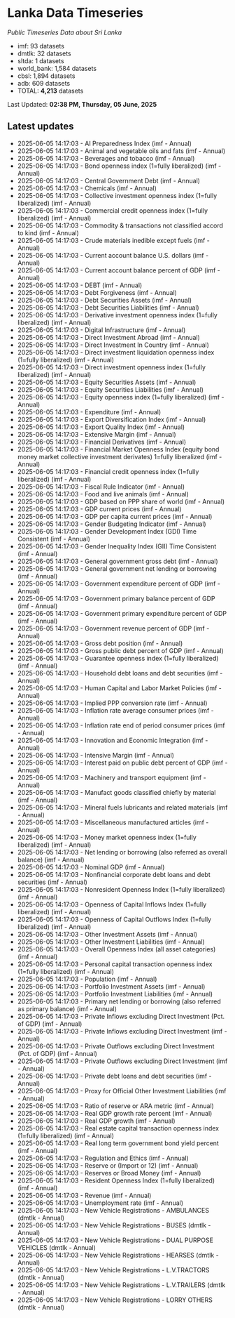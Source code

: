 # Lanka Data Timeseries
*Public Timeseries Data about Sri Lanka*

* imf: 93 datasets
* dmtlk: 32 datasets
* sltda: 1 datasets
* world_bank: 1,584 datasets
* cbsl: 1,894 datasets
* adb: 609 datasets
* TOTAL: **4,213** datasets

Last Updated: **02:38 PM, Thursday, 05 June, 2025**

## Latest updates

* 2025-06-05 14:17:03 - AI Preparedness Index (imf - Annual)
* 2025-06-05 14:17:03 - Animal and vegetable oils and fats (imf - Annual)
* 2025-06-05 14:17:03 - Beverages and tobacco (imf - Annual)
* 2025-06-05 14:17:03 - Bond openness index (1=fully liberalized) (imf - Annual)
* 2025-06-05 14:17:03 - Central Government Debt (imf - Annual)
* 2025-06-05 14:17:03 - Chemicals (imf - Annual)
* 2025-06-05 14:17:03 - Collective investment openness index (1=fully liberalized) (imf - Annual)
* 2025-06-05 14:17:03 - Commercial credit openness index (1=fully liberalized) (imf - Annual)
* 2025-06-05 14:17:03 - Commodity & transactions not classified accord to kind (imf - Annual)
* 2025-06-05 14:17:03 - Crude materials inedible except fuels (imf - Annual)
* 2025-06-05 14:17:03 - Current account balance U.S. dollars (imf - Annual)
* 2025-06-05 14:17:03 - Current account balance percent of GDP (imf - Annual)
* 2025-06-05 14:17:03 - DEBT (imf - Annual)
* 2025-06-05 14:17:03 - Debt Forgiveness (imf - Annual)
* 2025-06-05 14:17:03 - Debt Securities Assets (imf - Annual)
* 2025-06-05 14:17:03 - Debt Securities Liabilities (imf - Annual)
* 2025-06-05 14:17:03 - Derivative investment openness index (1=fully liberalized) (imf - Annual)
* 2025-06-05 14:17:03 - Digital Infrastructure (imf - Annual)
* 2025-06-05 14:17:03 - Direct Investment Abroad (imf - Annual)
* 2025-06-05 14:17:03 - Direct Investment In Country (imf - Annual)
* 2025-06-05 14:17:03 - Direct investment liquidation openness index (1=fully liberalized) (imf - Annual)
* 2025-06-05 14:17:03 - Direct investment openness index (1=fully liberalized) (imf - Annual)
* 2025-06-05 14:17:03 - Equity Securities Assets (imf - Annual)
* 2025-06-05 14:17:03 - Equity Securities Liabilities (imf - Annual)
* 2025-06-05 14:17:03 - Equity openness index (1=fully liberalized) (imf - Annual)
* 2025-06-05 14:17:03 - Expenditure (imf - Annual)
* 2025-06-05 14:17:03 - Export Diversification Index (imf - Annual)
* 2025-06-05 14:17:03 - Export Quality Index (imf - Annual)
* 2025-06-05 14:17:03 - Extensive Margin (imf - Annual)
* 2025-06-05 14:17:03 - Financial Derivatives (imf - Annual)
* 2025-06-05 14:17:03 - Financial Market Openness Index (equity bond money market collective investment derivates) 1=fully liberalized (imf - Annual)
* 2025-06-05 14:17:03 - Financial credit openness index (1=fully liberalized) (imf - Annual)
* 2025-06-05 14:17:03 - Fiscal Rule Indicator (imf - Annual)
* 2025-06-05 14:17:03 - Food and live animals (imf - Annual)
* 2025-06-05 14:17:03 - GDP based on PPP share of world (imf - Annual)
* 2025-06-05 14:17:03 - GDP current prices (imf - Annual)
* 2025-06-05 14:17:03 - GDP per capita current prices (imf - Annual)
* 2025-06-05 14:17:03 - Gender Budgeting Indicator (imf - Annual)
* 2025-06-05 14:17:03 - Gender Development Index (GDI) Time Consistent (imf - Annual)
* 2025-06-05 14:17:03 - Gender Inequality Index (GII) Time Consistent (imf - Annual)
* 2025-06-05 14:17:03 - General government gross debt (imf - Annual)
* 2025-06-05 14:17:03 - General government net lending or borrowing (imf - Annual)
* 2025-06-05 14:17:03 - Government expenditure percent of GDP (imf - Annual)
* 2025-06-05 14:17:03 - Government primary balance percent of GDP (imf - Annual)
* 2025-06-05 14:17:03 - Government primary expenditure percent of GDP (imf - Annual)
* 2025-06-05 14:17:03 - Government revenue percent of GDP (imf - Annual)
* 2025-06-05 14:17:03 - Gross debt position (imf - Annual)
* 2025-06-05 14:17:03 - Gross public debt percent of GDP (imf - Annual)
* 2025-06-05 14:17:03 - Guarantee openness index (1=fully liberalized) (imf - Annual)
* 2025-06-05 14:17:03 - Household debt loans and debt securities (imf - Annual)
* 2025-06-05 14:17:03 - Human Capital and Labor Market Policies (imf - Annual)
* 2025-06-05 14:17:03 - Implied PPP conversion rate (imf - Annual)
* 2025-06-05 14:17:03 - Inflation rate average consumer prices (imf - Annual)
* 2025-06-05 14:17:03 - Inflation rate end of period consumer prices (imf - Annual)
* 2025-06-05 14:17:03 - Innovation and Economic Integration (imf - Annual)
* 2025-06-05 14:17:03 - Intensive Margin (imf - Annual)
* 2025-06-05 14:17:03 - Interest paid on public debt percent of GDP (imf - Annual)
* 2025-06-05 14:17:03 - Machinery and transport equipment (imf - Annual)
* 2025-06-05 14:17:03 - Manufact goods classified chiefly by material (imf - Annual)
* 2025-06-05 14:17:03 - Mineral fuels lubricants and related materials (imf - Annual)
* 2025-06-05 14:17:03 - Miscellaneous manufactured articles (imf - Annual)
* 2025-06-05 14:17:03 - Money market openness index (1=fully liberalized) (imf - Annual)
* 2025-06-05 14:17:03 - Net lending or borrowing (also referred as overall balance) (imf - Annual)
* 2025-06-05 14:17:03 - Nominal GDP (imf - Annual)
* 2025-06-05 14:17:03 - Nonfinancial corporate debt loans and debt securities (imf - Annual)
* 2025-06-05 14:17:03 - Nonresident Openness Index (1=fully liberalized) (imf - Annual)
* 2025-06-05 14:17:03 - Openness of Capital Inflows Index (1=fully liberalized) (imf - Annual)
* 2025-06-05 14:17:03 - Openness of Capital Outflows Index (1=fully liberalized) (imf - Annual)
* 2025-06-05 14:17:03 - Other Investment Assets (imf - Annual)
* 2025-06-05 14:17:03 - Other Investment Liabilities (imf - Annual)
* 2025-06-05 14:17:03 - Overall Openness Index (all asset categories) (imf - Annual)
* 2025-06-05 14:17:03 - Personal capital transaction openness index (1=fully liberalized) (imf - Annual)
* 2025-06-05 14:17:03 - Population (imf - Annual)
* 2025-06-05 14:17:03 - Portfolio Investment Assets (imf - Annual)
* 2025-06-05 14:17:03 - Portfolio Investment Liabilities (imf - Annual)
* 2025-06-05 14:17:03 - Primary net lending or borrowing (also referred as primary balance) (imf - Annual)
* 2025-06-05 14:17:03 - Private Inflows excluding Direct Investment (Pct. of GDP) (imf - Annual)
* 2025-06-05 14:17:03 - Private Inflows excluding Direct Investment (imf - Annual)
* 2025-06-05 14:17:03 - Private Outflows excluding Direct Investment (Pct. of GDP) (imf - Annual)
* 2025-06-05 14:17:03 - Private Outflows excluding Direct Investment (imf - Annual)
* 2025-06-05 14:17:03 - Private debt loans and debt securities (imf - Annual)
* 2025-06-05 14:17:03 - Proxy for Official Other Investment Liabilities (imf - Annual)
* 2025-06-05 14:17:03 - Ratio of reserve or ARA metric (imf - Annual)
* 2025-06-05 14:17:03 - Real GDP growth rate percent (imf - Annual)
* 2025-06-05 14:17:03 - Real GDP growth (imf - Annual)
* 2025-06-05 14:17:03 - Real estate capital transaction openness index (1=fully liberalized) (imf - Annual)
* 2025-06-05 14:17:03 - Real long term government bond yield percent (imf - Annual)
* 2025-06-05 14:17:03 - Regulation and Ethics (imf - Annual)
* 2025-06-05 14:17:03 - Reserve or (Import or 12) (imf - Annual)
* 2025-06-05 14:17:03 - Reserves or Broad Money (imf - Annual)
* 2025-06-05 14:17:03 - Resident Openness Index (1=fully liberalized) (imf - Annual)
* 2025-06-05 14:17:03 - Revenue (imf - Annual)
* 2025-06-05 14:17:03 - Unemployment rate (imf - Annual)
* 2025-06-05 14:17:03 - New Vehicle Registrations - AMBULANCES (dmtlk - Annual)
* 2025-06-05 14:17:03 - New Vehicle Registrations - BUSES (dmtlk - Annual)
* 2025-06-05 14:17:03 - New Vehicle Registrations - DUAL PURPOSE VEHICLES (dmtlk - Annual)
* 2025-06-05 14:17:03 - New Vehicle Registrations - HEARSES (dmtlk - Annual)
* 2025-06-05 14:17:03 - New Vehicle Registrations - L.V.TRACTORS (dmtlk - Annual)
* 2025-06-05 14:17:03 - New Vehicle Registrations - L.V.TRAILERS (dmtlk - Annual)
* 2025-06-05 14:17:03 - New Vehicle Registrations - LORRY OTHERS (dmtlk - Annual)
